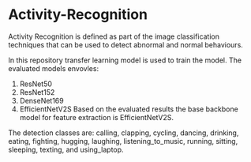 # Activity-Recognition
Activity Recognition is defined as part of the image classification techniques that can be used to detect abnormal and normal behaviours.

In this repository transfer learning model is used to train the model. The evaluated models envovles:
1. ResNet50
2. ResNet152
3. DenseNet169
4. EfficientNetV2S
Based on the evaluated results the base backbone model for feature extraction is EfficientNetV2S.

The detection classes are: calling, clapping, cycling, dancing, drinking, eating,
                           fighting, hugging, laughing, listening_to_music, running,
                           sitting, sleeping, texting, and using_laptop.

